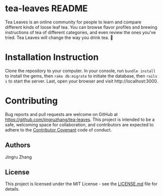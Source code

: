 # tea-leaves README
Tea Leaves is an online community for people to learn and compare different kinds of loose leaf tea. You can browse flavor profiles and brewing instructions of tea of different categories, and even review the ones you’ve tried. Tea Leaves will change the way you drink tea. 🌱

# Installation Instruction
Clone the repository to your computer. In your console, run `bundle install` to install the gems, then `rake db:migrate` to initiate the database, then `rails s` to start the server. Last, open your browser and visit http://localhost:3000.

# Contributing
Bug reports and pull requests are welcome on GitHub at https://github.com/jingruzhang/tea-leaves. This project is intended to be a safe, welcoming space for collaboration, and contributors are expected to adhere to the [Contributor Covenant](contributor-covenant.org) code of conduct.

## Authors

Jingru Zhang

## License

This project is licensed under the MIT License - see the [LICENSE.md](LICENSE.md) file for details.

